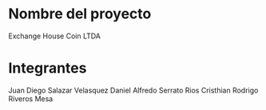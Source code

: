 # Nombre del proyecto
Exchange House Coin LTDA
# Integrantes
Juan Diego Salazar Velasquez
Daniel Alfredo Serrato Rios
Cristhian Rodrigo Riveros Mesa